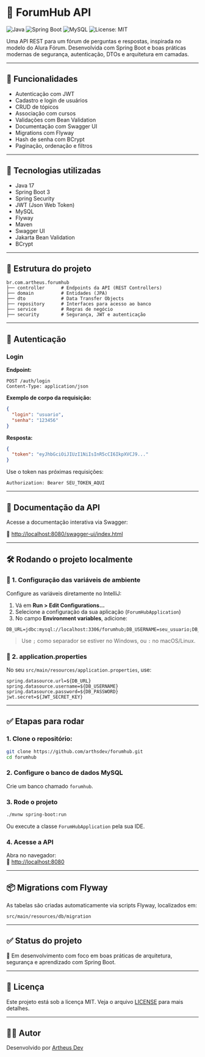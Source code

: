 # 🧵 ForumHub API

![Java](https://img.shields.io/badge/Java-17-blue)
![Spring Boot](https://img.shields.io/badge/Spring%20Boot-3.0-brightgreen)
![MySQL](https://img.shields.io/badge/MySQL-005C84?logo=mysql&logoColor=white)
![License: MIT](https://img.shields.io/badge/License-MIT-yellow.svg)

Uma API REST para um fórum de perguntas e respostas, inspirada no modelo do Alura Fórum. Desenvolvida com Spring Boot e boas práticas modernas de segurança, autenticação, DTOs e arquitetura em camadas.

---

## 🚀 Funcionalidades

- Autenticação com JWT  
- Cadastro e login de usuários  
- CRUD de tópicos  
- Associação com cursos  
- Validações com Bean Validation  
- Documentação com Swagger UI  
- Migrations com Flyway  
- Hash de senha com BCrypt  
- Paginação, ordenação e filtros  

---

## 🧰 Tecnologias utilizadas

- Java 17  
- Spring Boot 3  
- Spring Security  
- JWT (Json Web Token)  
- MySQL  
- Flyway  
- Maven  
- Swagger UI  
- Jakarta Bean Validation  
- BCrypt  

---

## 📂 Estrutura do projeto

```
br.com.artheus.forumhub
├── controller      # Endpoints da API (REST Controllers)
├── domain          # Entidades (JPA)
├── dto             # Data Transfer Objects
├── repository      # Interfaces para acesso ao banco
├── service         # Regras de negócio
├── security        # Segurança, JWT e autenticação
```

---

## 🔐 Autenticação

### Login
**Endpoint:**
```
POST /auth/login
Content-Type: application/json
```

**Exemplo de corpo da requisição:**
```json
{
  "login": "usuario",
  "senha": "123456"
}
```

**Resposta:**
```json
{
  "token": "eyJhbGciOiJIUzI1NiIsInR5cCI6IkpXVCJ9..."
}
```

Use o token nas próximas requisições:

```
Authorization: Bearer SEU_TOKEN_AQUI
```

---

## 📖 Documentação da API

Acesse a documentação interativa via Swagger:

🔗 [http://localhost:8080/swagger-ui/index.html](http://localhost:8080/swagger-ui/index.html)

---

## 🛠️ Rodando o projeto localmente

### 🔐 1. Configuração das variáveis de ambiente

Configure as variáveis diretamente no IntelliJ:

1. Vá em **Run > Edit Configurations...**  
2. Selecione a configuração da sua aplicação (`ForumHubApplication`)  
3. No campo **Environment variables**, adicione:

```
DB_URL=jdbc:mysql://localhost:3306/forumhub;DB_USERNAME=seu_usuario;DB_PASSWORD=sua_senha;JWT_SECRET_KEY=sua_chave_secreta_segura
```

> Use `;` como separador se estiver no Windows, ou `:` no macOS/Linux.

### 📄 2. application.properties

No seu `src/main/resources/application.properties`, use:

```properties
spring.datasource.url=${DB_URL}
spring.datasource.username=${DB_USERNAME}
spring.datasource.password=${DB_PASSWORD}
jwt.secret=${JWT_SECRET_KEY}
```

---

## ✅ Etapas para rodar

### 1. Clone o repositório:

```bash
git clone https://github.com/arthsdev/forumhub.git
cd forumhub
```

### 2. Configure o banco de dados MySQL

Crie um banco chamado `forumhub`.

### 3. Rode o projeto

```bash
./mvnw spring-boot:run
```

Ou execute a classe `ForumHubApplication` pela sua IDE.

### 4. Acesse a API

Abra no navegador:  
🔗 [http://localhost:8080](http://localhost:8080)

---

## 📦 Migrations com Flyway

As tabelas são criadas automaticamente via scripts Flyway, localizados em:

```
src/main/resources/db/migration
```

---

## ✅ Status do projeto

🚧 Em desenvolvimento com foco em boas práticas de arquitetura, segurança e aprendizado com Spring Boot.

---

## 📄 Licença

Este projeto está sob a licença MIT. Veja o arquivo [LICENSE](LICENSE) para mais detalhes.

---

## 👨‍💻 Autor

Desenvolvido por [Artheus Dev](https://github.com/arthsdev)
